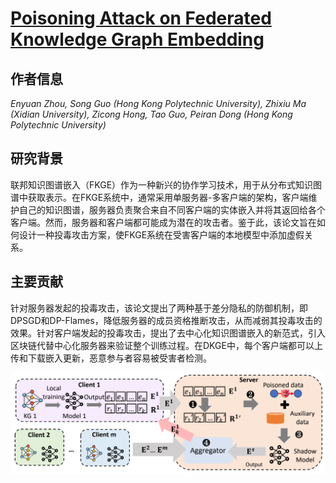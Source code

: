 # [Poisoning Attack on Federated Knowledge Graph Embedding](https://doi.org/10.1145/3589334.3645422)

## 作者信息
*Enyuan Zhou, Song Guo (Hong Kong Polytechnic University), Zhixiu Ma (Xidian University), Zicong Hong, Tao Guo, Peiran Dong (Hong Kong Polytechnic University)*

## 研究背景
联邦知识图谱嵌入（FKGE）作为一种新兴的协作学习技术，用于从分布式知识图谱中获取表示。在FKGE系统中，通常采用单服务器-多客户端的架构，客户端维护自己的知识图谱，服务器负责聚合来自不同客户端的实体嵌入并将其返回给各个客户端。然而，服务器和客户端都可能成为潜在的攻击者。鉴于此，该论文旨在如何设计一种投毒攻击方案，使FKGE系统在受害客户端的本地模型中添加虚假关系。

## 主要贡献
针对服务器发起的投毒攻击，该论文提出了两种基于差分隐私的防御机制，即DPSGD和DP-Flames，降低服务器的成员资格推断攻击，从而减弱其投毒攻击的效果。针对客户端发起的投毒攻击，提出了去中心化知识图谱嵌入的新范式，引入区块链代替中心化服务器来验证整个训练过程。在DKGE中，每个客户端都可以上传和下载嵌入更新，恶意参与者容易被受害者检测。

![](../../figs/www24-poisoning.png)